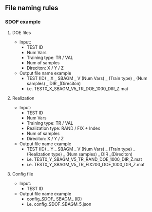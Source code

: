 ## File naming rules

### SDOF example

1. DOE files 
   - Input: 
     - TEST ID
     - Num Vars
     - Training type: TR / VAL
     - Num of samples
     - Direciton: X / Y / Z
   - Output file name example
     - TEST (ID) _ X _ SBAGM _ V (Num Vars) _ (Train type) _ (Num samples) _ DIR _(Direciton)
     - i.e. TEST0_X_SBAGM_V5_TR_DOE_1000_DIR_Z.mat

2. Realization 
   - Input: 
     - TEST ID
     - Num Vars
     - Training type: TR / VAL
     - Realization type: RAND / FIX + Index
     - Num of samples
     - Direciton: X / Y / Z
   - Output file name example
     - TEST (ID) _ Y _ SBAGM _ V (Num Vars) _ (Train type) _ (Realization type) _  (Num samples) _ DIR _(Direciton)
     - i.e. TEST0_Y_SBAGM_V5_TR_RAND_DOE_1000_DIR_Z.mat
     - i.e. TEST0_Y_SBAGM_V5_TR_FIX200_DOE_1000_DIR_Z.mat

3. Config file
   - Input: 
     - TEST ID
   - Output file name example
     - config_SDOF_ SBAGM_ (ID)
     - i.e. config_SDOF_SBAGM_5.json

